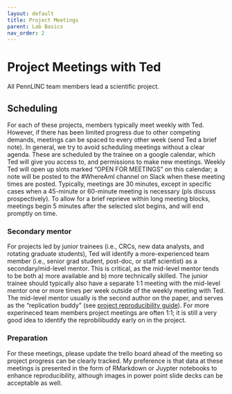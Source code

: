 ```yaml
---
layout: default
title: Project Meetings
parent: Lab Basics
nav_order: 2
---
```


# Project Meetings with Ted

All PennLINC team members lead a scientific project.  

## Scheduling

For each of these projects, members typically meet weekly with Ted. However, if there has been limited progress due to other competing demands, meetings can be spaced to every other week (send Ted a brief note). In general, we try to avoid scheduling meetings without a clear agenda. These are scheduled by the trainee on a google calendar, which Ted will give you access to, and permissions to make new meetings.  Weekly Ted will open up slots marked “OPEN FOR MEETINGS” on this calendar; a note will be posted to the #WhereAmI channel on Slack when these meeting times are posted.  Typically, meetings are 30 minutes, except in specific cases when a 45-minute or 60-minute meeting is necessary (pls discuss prospectively).  To allow for a brief reprieve within long meeting blocks, meetings begin  5 minutes after the selected slot begins, and will end promptly on time. 

### Secondary mentor

For projects led by junior trainees (i.e., CRCs, new data analysts, and rotating graduate students), Ted will identify a more-experienced team member (i.e., senior grad student, post-doc, or staff scientist) as a secondary/mid-level mentor.  This is critical, as the mid-level mentor tends to be both a) more available and b) more technically skilled.   The junior trainee should typically also have a separate 1:1 meeting with the mid-level mentor one or more times per week outside of the weekly meeting with Ted.   The mid-level mentor usually is the second author on the paper, and serves as the “replication buddy” (see [project reproducibility guide]( https://pennlinc.github.io/docs/LabHome/ReproSystem/)). For more experineced team members project meetings are often 1:1; it is still a very good idea to identify the reprobilibuddy early on in the project. 

### Preparation

For these meetings, please update the trello board ahead of the meeting so project progress can be clearly tracked. My preference is that data at these meetings is presented in the form of RMarkdown or Juypter notebooks to enhance reproducibility, although images in power point slide decks can be acceptable as well.





